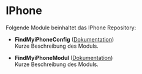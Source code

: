 # IPhone

Folgende Module beinhaltet das IPhone Repository:

- __FindMyiPhoneConfig__ ([Dokumentation](FindMyiPhoneConfig))  
	Kurze Beschreibung des Moduls.

- __FindMyiPhoneModul__ ([Dokumentation](FindMyiPhoneModul))  
	Kurze Beschreibung des Moduls.
